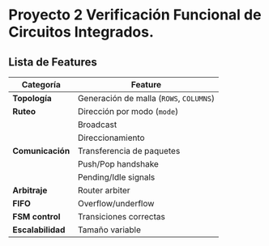 # Proyecto 2 Verificación Funcional de Circuitos Integrados.
## Lista de Features

| Categoría          | Feature                                 |
| ------------------ | --------------------------------------- |
| **Topología**      | Generación de malla (`ROWS`, `COLUMNS`) | 
| **Ruteo**          | Dirección por modo (`mode`)             | 
|                    | Broadcast                               |
|                    | Direccionamiento                        | 
| **Comunicación**   | Transferencia de paquetes               | 
|                    | Push/Pop handshake                      | 
|                    | Pending/Idle signals                    | 
| **Arbitraje**      | Router arbiter                          | 
| **FIFO**           | Overflow/underflow                      |
| **FSM control**    | Transiciones correctas                  | 
| **Escalabilidad**  | Tamaño variable                         | 
